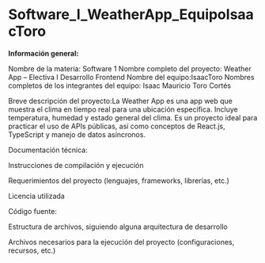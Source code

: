 # Software_I_WeatherApp_EquipoIsaacToro
**Información general:**

Nombre de la materia: Software 1
Nombre completo del proyecto: Weather App – Electiva I Desarrollo Frontend
Nombre del equipo:IsaacToro
Nombres completos de los integrantes del equipo: Isaac Mauricio Toro Cortés

Breve descripción del proyecto:La Weather App es una app web que muestra el clima en tiempo real para una ubicación específica. Incluye temperatura, humedad y estado general del clima. Es un proyecto ideal para practicar el uso de APIs públicas, así como conceptos de React.js, TypeScript y manejo de datos asíncronos.

Documentación técnica:

Instrucciones de compilación y ejecución

Requerimientos del proyecto (lenguajes, frameworks, librerías, etc.)

Licencia utilizada

Código fuente:

Estructura de archivos, siguiendo alguna arquitectura de desarrollo

Archivos necesarios para la ejecución del proyecto (configuraciones, recursos, etc.)
